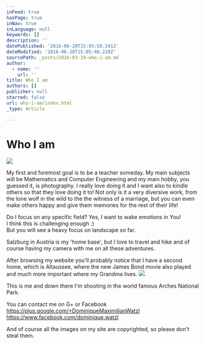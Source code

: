 ```yaml
---
inFeed: true
hasPage: true
inNav: true
inLanguage: null
keywords: []
description: ''
datePublished: '2016-06-20T15:05:50.241Z'
dateModified: '2016-06-20T15:05:40.228Z'
sourcePath: _posts/2016-03-19-who-i-am.md
author:
  - name: ''
    url: ''
title: Who I am
authors: []
publisher: null
starred: false
url: who-i-am/index.html
_type: Article

---
```

# Who I am
![](https://the-grid-user-content.s3-us-west-2.amazonaws.com/1c82b80a-2695-40e7-bf8b-53caee771610.jpg)

My first and foremost goal is to be a teacher someday. My main subjects will be Mathematics and Computer Engineering and my main hobby, you guessed it, is photography. I really love doing it and I want also to kindle others so that they love doing it to! Not only is it a very diversive work, from the lone wolf in the wild to the the witness of a marriage, but you can even make others happy and give them memories for the rest of their life!

Do I focus on any specific field? Yes, I want to wake emotions in You!  
I think this is challenging enough :)  
But you will see a heavy focus on landscape so far.

Salzburg in Austria is my 'home base', but I love to travel and hike and of course having my camera with me on all these adventures.

After browsing my website you'll probably notice that I have a second home, which is Altaussee, where the new James Bond movie also played and much more important where my Grandma lives.
![](https://the-grid-user-content.s3-us-west-2.amazonaws.com/31630c8b-365c-49b8-897a-354300b0484f.jpg)

This is me and down there I'm shooting in the world famous Arches National Park.

You can contact me on G+ or Facebook   
https://plus.google.com/+DominiqueMaximilianWatzl  
https://www.facebook.com/dominique.watzl

And of course all the images on my site are copyrighted, so please don't steal them.